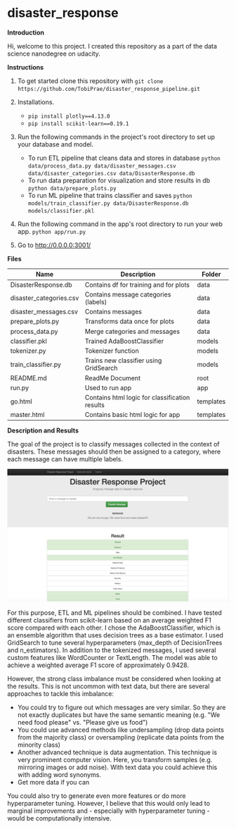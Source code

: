 # disaster_response

**Introduction**

Hi, welcome to this project. I created this repository as a part of the data science nanodegree on udacity.

**Instructions**
1. To get started clone this repository with 
`git clone https://github.com/TobiPrae/disaster_response_pipeline.git`

2. Installations.
    - `pip install plotly==4.13.0`
    - `pip install scikit-learn==0.19.1`

3. Run the following commands in the project's root directory to set up your database and model.

    - To run ETL pipeline that cleans data and stores in database
        `python data/process_data.py data/disaster_messages.csv data/disaster_categories.csv data/DisasterResponse.db`
    - To run data preparation for visualization and store results in db
        `python data/prepare_plots.py`
    - To run ML pipeline that trains classifier and saves
        `python models/train_classifier.py data/DisasterResponse.db models/classifier.pkl`

4. Run the following command in the app's root directory to run your web app.
    `python app/run.py`

5. Go to http://0.0.0.0:3001/

**Files** 

| Name                   | Description                                   | Folder   |
| ---------------------- |-----------------------------------------------| ---------|
| DisasterResponse.db    | Contains df for training and for plots        | data     |
| disaster_categories.csv| Contains message categories (labels)          | data     |
| disaster_messages.csv  | Contains messages                             | data     |
| prepare_plots.py       | Transforms data once for plots                | data     |
| process_data.py        | Merge categories and messages                 | data     |
| classifier.pkl         | Trained AdaBoostClassifier                    | models   |
| tokenizer.py           | Tokenizer function                            | models   |
| train_classifier.py    | Trains new classifier using GridSearch        | models   |
| README.md              | ReadMe Document                               | root     |
| run.py                 | Used to run app                               | app      |
| go.html                | Contains html logic for classification results| templates|
| master.html            | Contains basic html logic for app             | templates|

**Description and Results**

The goal of the project is to classify messages collected in the context of disasters. These messages should then be assigned to a category, where each message can have multiple labels.

![search](search.png)

For this purpose, ETL and ML pipelines should be combined. I have tested different classifiers from scikit-learn based on an average weighted F1 score compared with each other. I chose the AdaBoostClassifier, which is an ensemble algorithm that uses decision trees as a base estimator. I used GridSearch to tune several hyperparameters (max_depth of DecisionTrees and n_estimators). In addition to the tokenized messages, I used several custom features like WordCounter or TextLength. The model was able to achieve a weighted average F1 score of approximately 0.9428.

However, the strong class imbalance must be considered when looking at the results. This is not uncommon with text data, but there are several approaches to tackle this imbalance:
- You could try to figure out which messages are very similar. So they are not exactly duplicates but have the same semantic meaning (e.g. "We need food please" vs. "Please give us food")
- You could use advanced methods like undersampling (drop data points from the majority class) or oversampling (replicate data points from the minority class)
- Another advanced technique is data augmentation. This technique is very prominent computer vision. Here, you transform samples (e.g. mirroring images or add noise). With text data you could achieve this with adding word synonyms.
- Get more data if you can

You could also try to generate even more features or do more hyperparameter tuning. However, I believe that this would only lead to marginal improvements and - especially with hyperparameter tuning - would be computationally intensive.
